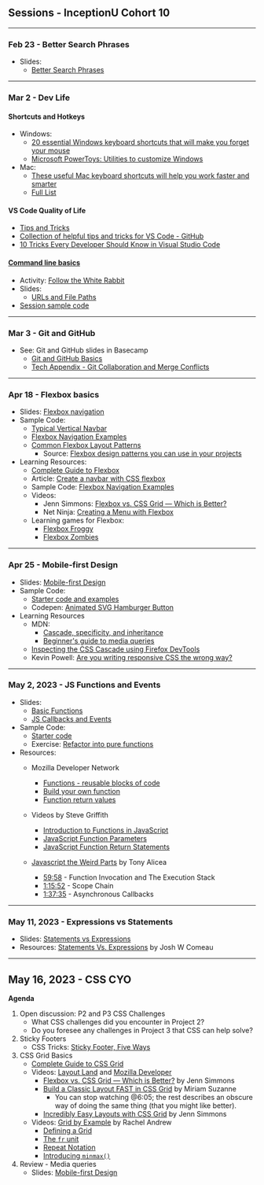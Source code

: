 ## Sessions - InceptionU Cohort 10

---

### Feb 23 - Better Search Phrases

- Slides:
  - [Better Search Phrases](https://acidtone.github.io/sessions-c10/misc/better-search-phrases.html)

---

### Mar 2 - Dev Life

#### Shortcuts and Hotkeys

- Windows:
  - [20 essential Windows keyboard shortcuts that will make you forget your mouse](https://www.popsci.com/windows-keyboard-shortcuts/)
  - [Microsoft PowerToys: Utilities to customize Windows](https://learn.microsoft.com/en-us/windows/powertoys/)
- Mac:
  - [These useful Mac keyboard shortcuts will help you work faster and smarter](https://www.macworld.com/article/233064/10-most-useful-macos-keyboard-shortcuts.html)
  - [Full List](https://support.apple.com/en-ca/HT201236)

#### VS Code Quality of Life

- [Tips and Tricks](https://code.visualstudio.com/docs/getstarted/tips-and-tricks)
- [Collection of helpful tips and tricks for VS Code - GitHub](https://github.com/microsoft/vscode-tips-and-tricks)
- [10 Tricks Every Developer Should Know in Visual Studio Code](https://www.syncfusion.com/blogs/post/10-tricks-in-visual-studio-code.aspx)

#### [Command line basics](https://gist.github.com/acidtone/316d2bd9cf59f841684dbd68ffc3ee95)

- Activity: [Follow the White Rabbit](https://gist.github.com/acidtone/6e3b69b7f2a81573d683b716fb069296)
- Slides:
  - [URLs and File Paths](https://acidtone.github.io/sessions-c10/misc/urls-file-paths.html)
- [Session sample code](https://github.com/acidtone/dailies-c10/tree/main/2023-03-02-dev-life)

---

### Mar 3 - Git and GitHub

- See: Git and GitHub slides in Basecamp
  - [Git and GitHub Basics](files/Tech%20Appendix%20-%20Git%20and%20GitHub%20Basics.pdf)
  - [Tech Appendix - Git Collaboration and Merge Conflicts](files/Tech%20Appendix%20-%20Git%20Collaboration%20and%20Merge%20Conflicts.pdf)

---

### Apr 18 - Flexbox basics

- Slides: [Flexbox navigation](https://acidtone.github.io/sessions-c10/html-css/flexbox-nav.html)
- Sample Code:
  - [Typical Vertical Navbar](https://codepen.io/browsertherapy/pen/XWjwJGL)
  - [Flexbox Navigation Examples](https://codepen.io/browsertherapy/pen/YzqdGpR)
  - [Common Flexbox Layout Patterns](https://codepen.io/browsertherapy/pen/oNYNXZO)
    - Source: [Flexbox design patterns you can use in your projects](https://www.youtube.com/watch?v=vQAvjof1oe4)
- Learning Resources:
  - [Complete Guide to Flexbox](https://css-tricks.com/snippets/css/a-guide-to-flexbox/)
  - Article: [Create a navbar with CSS flexbox ](https://dev.to/jungjungie/create-a-navbar-with-css-flexbox-2leh)
  - Sample Code: [Flexbox Navigation Examples](https://codepen.io/browsertherapy/pen/YzqdGpR)
  - Videos:
    - Jenn Simmons: [Flexbox vs. CSS Grid — Which is Better?](https://youtu.be/hs3piaN4b5I)
    - Net Ninja: [Creating a Menu with Flexbox](https://www.youtube.com/watch?v=2plKBskaKfY)
  - Learning games for Flexbox:
    - [Flexbox Froggy](https://flexboxfroggy.com/)
    - [Flexbox Zombies](https://mastery.games/flexboxzombies/)

---

### Apr 25 - Mobile-first Design

- Slides: [Mobile-first Design](https://acidtone.github.io/sessions-c10/html-css/mobile-first-design.html)
- Sample Code:
  - [Starter code and examples](https://github.com/acidtone/dailies-c10/tree/main/2023-04-25-mobile-first)
  - Codepen: [Animated SVG Hamburger Button](https://codepen.io/acidtone/pen/RwpEMxV)
- Learning Resources
  - MDN:
    - [Cascade, specificity, and inheritance](https://developer.mozilla.org/en-US/docs/Learn/CSS/Building_blocks/Cascade_and_inheritance)
    - [Beginner's guide to media queries](https://developer.mozilla.org/en-US/docs/Learn/CSS/CSS_layout/Media_queries)
  - [Inspecting the CSS Cascade using Firefox DevTools](https://www.youtube.com/watch?v=Sp9ZfSvpf7A)
  - Kevin Powell: [Are you writing responsive CSS the wrong way?](https://www.youtube.com/watch?v=0ohtVzCSHqs)

---
### May 2, 2023 - JS Functions and Events
- Slides: 
    - [Basic Functions](https://acidtone.github.io/sessions-c10/js/functions.html)
    - [JS Callbacks and Events](https://acidtone.github.io/sessions-c10/js/callbacks-events.html)
- Sample Code:
    - [Starter code](https://github.com/acidtone/dailies-c10/tree/main/2023-05-02-functions)
    - Exercise: [Refactor into pure functions](https://gist.github.com/acidtone/6b27ecd6f5cdb05e57f93a5f137dcb2f)
- Resources:
    - Mozilla Developer Network
        - [Functions - reusable blocks of code](https://developer.mozilla.org/en-US/docs/Learn/JavaScript/Building_blocks/Functions)
        - [Build your own function](https://developer.mozilla.org/en-US/docs/Learn/JavaScript/Building_blocks/Build_your_own_function)
        - [Function return values](https://developer.mozilla.org/en-US/docs/Learn/JavaScript/Building_blocks/Return_values)

    - Videos by Steve Griffith
        - [Introduction to Functions in JavaScript](https://youtu.be/W6QaDqud66Y)
        - [JavaScript Function Parameters](https://youtu.be/dxbsN6_C5PI)
        - [JavaScript Function Return Statements](https://youtu.be/qed2cjdF-30)
    - [Javascript the Weird Parts](https://www.youtube.com/watch?v=Bv_5Zv5c-Ts) by Tony Alicea
        - [59:58](https://youtu.be/Bv_5Zv5c-Ts?t=3598) - Function Invocation and The Execution Stack
        - [1:15:52](https://youtu.be/Bv_5Zv5c-Ts?t=4552) - Scope Chain
        - [1:37:35](https://youtu.be/Bv_5Zv5c-Ts?t=5855) - Asynchronous Callbacks
---

### May 11, 2023 - Expressions vs Statements
- Slides: [Statements vs Expressions](https://acidtone.github.io/sessions-c10/js/expressions-vs-statements.html)
- Resources: [Statements Vs. Expressions](https://www.joshwcomeau.com/javascript/statements-vs-expressions/) by Josh W Comeau

---

## May 16, 2023 - CSS CYO
**Agenda**
1. Open discussion: P2 and P3 CSS Challenges
    - What CSS challenges did you encounter in Project 2?
    - Do you foresee any challenges in Project 3 that CSS can help solve?
2. Sticky Footers
    - CSS Tricks: [Sticky Footer, Five Ways](https://css-tricks.com/couple-takes-sticky-footer/)
3. CSS Grid Basics
    - [Complete Guide to CSS Grid](https://css-tricks.com/snippets/css/complete-guide-grid/)
    - Videos: [Layout Land](https://www.youtube.com/c/LayoutLand) and [Mozilla Developer](https://www.youtube.com/MozillaDeveloper)
        - [Flexbox vs. CSS Grid — Which is Better?](https://youtu.be/hs3piaN4b5I) by Jenn Simmons
        - [Build a Classic Layout FAST in CSS Grid](https://youtu.be/KOvGeFUHAC0) by Miriam Suzanne
            - You can stop watching @6:05; the rest describes an obscure way of doing the same thing (that you might like better).
        - [Incredibly Easy Layouts with CSS Grid](https://youtu.be/tFKrK4eAiUQ) by Jenn Simmons
    - Videos: [Grid by Example](https://gridbyexample.com) by Rachel Andrew
        - [Defining a Grid](https://gridbyexample.com/video/series-define-a-grid/)
        - [The `fr` unit](https://gridbyexample.com/video/series-the-fr-unit/)
        - [Repeat Notation](https://gridbyexample.com/video/series-repeat/)
        - [Introducing `minmax()`](https://gridbyexample.com/video/series-minmax/)
4. Review - Media queries
    - Slides: [Mobile-first Design](https://acidtone.github.io/sessions-c10/html-css/mobile-first-design.html)